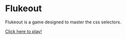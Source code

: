 # Flukeout

Flukeout is a game designed to master the css selectors.



[Click here to play!]([https://flukeout.github.io](https://flukeout.github.io/))
